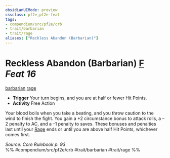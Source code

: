 ```yaml
---
obsidianUIMode: preview
cssclass: pf2e,pf2e-feat
tags:
- compendium/src/pf2e/crb
- trait/barbarian
- trait/rage
aliases: ["Reckless Abandon (Barbarian)"]
---
```

# Reckless Abandon (Barbarian)  [F](../../Rules/core-rulebook/chapter-9-playing-the-game.md#Actions "Free Action") *Feat 16*  
[barbarian](../../Rules/traits/barbarian.md)  [rage](../../Rules/traits/rage.md)  

- **Trigger** Your turn begins, and you are at half or fewer Hit Points.
- **Activity** Free Action

Your blood boils when you take a beating, and you throw caution to the wind to finish the fight. You gain a +2 circumstance bonus to attack rolls, a –2 penalty to AC, and a –1 penalty to saves. These bonuses and penalties last until your [Rage](../../Rules/actions/rage.md) ends or until you are above half Hit Points, whichever comes first.

*Source: Core Rulebook p. 93*  
%% #compendium/src/pf2e/crb #trait/barbarian #trait/rage %%